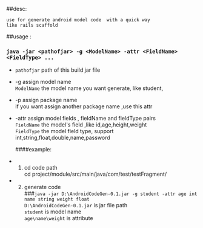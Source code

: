 ##desc:

    use for generate android model code  with a quick way
    like rails scaffold


##usage :   
   ###   `java -jar <pathofjar> -g <ModelName> -attr <FieldName> <FieldType> ...`
* `pathofjar`  path of this build jar file
* -g        assign model name  
  `ModelName`  the model name you want generate, like student,
* -p        assign package name   
   if you want assign another package name ,use this attr
* -attr     assign model fields , fieldName and fieldType pairs  
  `FieldName`  the model's field ,like id,age,height,weight  
  `FieldType`  the model field type, support int,string,float,double,name,password
       
  ####example:
* 1. cd code path  
      cd project/module/src/main/java/com/test/testFragment/
* 2. generate code  
      ###`java -jar D:\AndroidCodeGen-0.1.jar -g student -attr age int name string weight float`    
      `D:\AndroidCodeGen-0.1.jar` is jar file path  
      `student` is model name  
      `age\name\weight` is attribute
